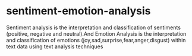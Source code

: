 # sentiment-emotion-analysis
 Sentiment analysis is the interpretation and classification of sentiments (positive, negative and neutral).And Emotion Analysis is the interpretation and classification of emotions (joy,sad,surprise,fear,anger,disgust) within text data using text analysis techniques
